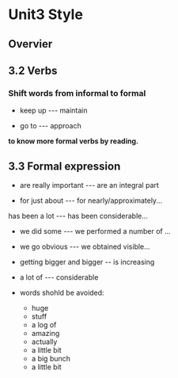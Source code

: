 # Unit3 Style

## Overvier


## 3.2 Verbs

### Shift words from informal to formal

* keep up --- maintain

* go to --- approach

**to know more formal verbs by reading.**



## 3.3 Formal expression


* are really important --- are an integral part

* for just about --- for nearly/approximately...

has been a lot --- has been considerable...

* we did some  --- we performed a number of ...

* we go obvious --- we obtained visible...

* getting bigger and bigger -- is increasing

* a lot of --- considerable

* words shohld be avoided:
    * huge
    * stuff
    * a log of 
    * amazing
    * actually
    * a little bit
    * a big bunch
    * a little bit